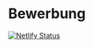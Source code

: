 # Bewerbung
[![Netlify Status](https://api.netlify.com/api/v1/badges/f901da96-5b58-43d7-a2ee-7489527a556b/deploy-status)](https://app.netlify.com/sites/krutsch/deploys)
